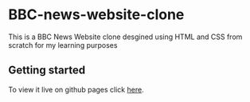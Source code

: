 # BBC-news-website-clone

This is a BBC News Website clone desgined using HTML and CSS from scratch for my learning purposes

## Getting started

To view it live on github pages click [here](https://sendisteve.github.io/BBC-news-website-clone/index.html).
